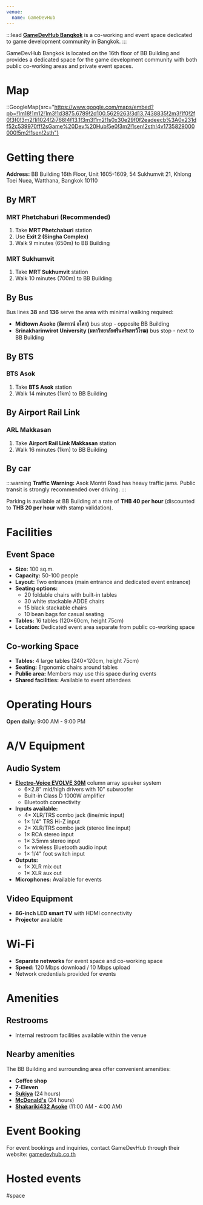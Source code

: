 ```yaml
---
venue:
  name: GameDevHub
---
```


:::lead
[**GameDevHub Bangkok**](https://www.gamedevhub.co.th/) is a co-working and event space dedicated to game development community in Bangkok.
:::

GameDevHub Bangkok is located on the 16th floor of BB Building and provides a dedicated space for the game development community with both public co-working areas and private event spaces.

# Map

::GoogleMap{src="https://www.google.com/maps/embed?pb=!1m18!1m12!1m3!1d3875.6789!2d100.5629263!3d13.7438835!2m3!1f0!2f0!3f0!3m2!1i1024!2i768!4f13.1!3m3!1m2!1s0x30e29f0f2eadeecb%3A0x231df52c539970ff!2sGame%20Dev%20Hub!5e0!3m2!1sen!2sth!4v1735829000000!5m2!1sen!2sth"}

# Getting there

**Address:** BB Building 16th Floor, Unit 1605-1609, 54 Sukhumvit 21, Khlong Toei Nuea, Watthana, Bangkok 10110

## By MRT

### MRT Phetchaburi (Recommended)

1. Take **MRT Phetchaburi** station
2. Use **Exit 2 (Singha Complex)**
3. Walk 9 minutes (650m) to BB Building

### MRT Sukhumvit

1. Take **MRT Sukhumvit** station
2. Walk 10 minutes (700m) to BB Building

## By Bus

Bus lines **38** and **136** serve the area with minimal walking required:

- **Midtown Asoke (มิดทาวน์ อโศก)** bus stop - opposite BB Building
- **Srinakharinwirot University (มหาวิทยาลัยศรีนครินทรวิโรฒ)** bus stop - next to BB Building

## By BTS

### BTS Asok

1. Take **BTS Asok** station
2. Walk 14 minutes (1km) to BB Building

## By Airport Rail Link

### ARL Makkasan

1. Take **Airport Rail Link Makkasan** station
2. Walk 16 minutes (1km) to BB Building

## By car

:::warning
**Traffic Warning:** Asok Montri Road has heavy traffic jams. Public transit is strongly recommended over driving.
:::

Parking is available at BB Building at a rate of **THB 40 per hour** (discounted to **THB 20 per hour** with stamp validation).

# Facilities

## Event Space

- **Size:** 100 sq.m.
- **Capacity:** 50-100 people
- **Layout:** Two entrances (main entrance and dedicated event entrance)
- **Seating options:**
  - 20 foldable chairs with built-in tables
  - 30 white stackable ADDE chairs
  - 15 black stackable chairs
  - 10 bean bags for casual seating
- **Tables:** 16 tables (120×60cm, height 75cm)
- **Location:** Dedicated event area separate from public co-working space

## Co-working Space

- **Tables:** 4 large tables (240×120cm, height 75cm)
- **Seating:** Ergonomic chairs around tables
- **Public area:** Members may use this space during events
- **Shared facilities:** Available to event attendees

# Operating Hours

**Open daily:** 9:00 AM - 9:00 PM

# A/V Equipment

## Audio System

- **[Electro-Voice EVOLVE 30M](https://products.electrovoice.com/na/en/evolve-30m)** column array speaker system
  - 6×2.8" mid/high drivers with 10" subwoofer
  - Built-in Class D 1000W amplifier
  - Bluetooth connectivity
- **Inputs available:**
  - 4× XLR/TRS combo jack (line/mic input)
  - 1× 1/4" TRS Hi-Z input
  - 2× XLR/TRS combo jack (stereo line input)
  - 1× RCA stereo input
  - 1× 3.5mm stereo input
  - 1× wireless Bluetooth audio input
  - 1× 1/4" foot switch input
- **Outputs:**
  - 1× XLR mix out
  - 1× XLR aux out
- **Microphones:** Available for events

## Video Equipment

- **86-inch LED smart TV** with HDMI connectivity
- **Projector** available

# Wi-Fi

- **Separate networks** for event space and co-working space
- **Speed:** 120 Mbps download / 10 Mbps upload
- Network credentials provided for events

# Amenities

## Restrooms

- Internal restroom facilities available within the venue

## Nearby amenities

The BB Building and surrounding area offer convenient amenities:

- **Coffee shop**
- **7-Eleven**
- **[Sukiya](https://maps.app.goo.gl/JVvGKEvyudRFoS976)** (24 hours)
- **[McDonald's](https://maps.app.goo.gl/nPLvgpALpgHVg6iu5)** (24 hours)
- **[Shakariki432 Asoke](https://maps.app.goo.gl/JrPbyP8TrsAUZtyN6)** (11:00 AM - 4:00 AM)

# Event Booking

For event bookings and inquiries, contact GameDevHub through their website: [gamedevhub.co.th](https://www.gamedevhub.co.th/)

# Hosted events

<!-- Events will be added here as they are hosted -->

#space
